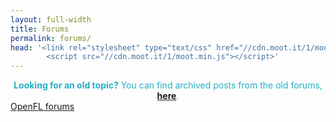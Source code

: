 ```yaml
---
layout: full-width
title: Forums
permalink: forums/
head: '<link rel="stylesheet" type="text/css" href="//cdn.moot.it/1/moot.css">
        <script src="//cdn.moot.it/1/moot.min.js"></script>'
---
```


<div class="alert alert-info" style="margin-bottom: 0; border-radius: 0; border: none; background: color: #baedf4; color: #24afc4; text-align: center">
    <strong>Looking for an old topic?</strong> You can find archived posts from the old forums, <a href="/archive/community"><strong>here</strong></a>.
  </div>

<a class="moot" href="/i/openfl">
   OpenFL forums</a>
